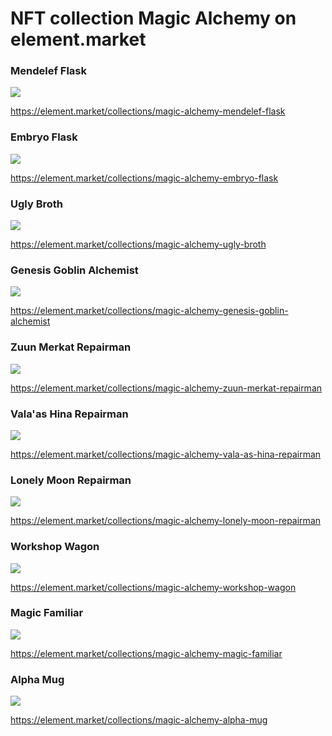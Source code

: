 # NFT collection Magic Alchemy on element.market

### Mendelef Flask

![](images/flusk1.2x.jpg)

https://element.market/collections/magic-alchemy-mendelef-flask


### Embryo Flask

![](images/embrio.2x.jpg)

https://element.market/collections/magic-alchemy-embryo-flask

### Ugly Broth

![](images/ugly.2x.jpg)

https://element.market/collections/magic-alchemy-ugly-broth

### Genesis Goblin Alchemist


![](images/alchemist.2x.jpg)

https://element.market/collections/magic-alchemy-genesis-goblin-alchemist

### Zuun Merkat Repairman

![](images/zuun.2x.png)

https://element.market/collections/magic-alchemy-zuun-merkat-repairman

### Vala'as Hina Repairman

![](images/vala.2x.png)

https://element.market/collections/magic-alchemy-vala-as-hina-repairman

### Lonely Moon Repairman

![](images/moon.2x.jpg)

https://element.market/collections/magic-alchemy-lonely-moon-repairman

### Workshop Wagon

![](images/wagon.2x.jpg)

https://element.market/collections/magic-alchemy-workshop-wagon

### Magic Familiar

![](images/pet.2x.jpg)

https://element.market/collections/magic-alchemy-magic-familiar

### Alpha Mug

![](images/mug.2x.jpg)

https://element.market/collections/magic-alchemy-alpha-mug
